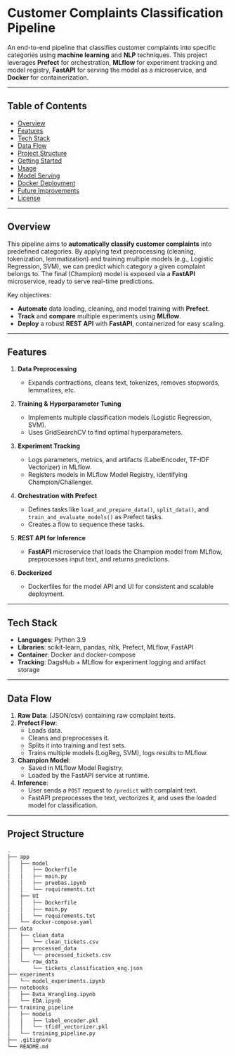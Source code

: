 # Customer Complaints Classification Pipeline

An end-to-end pipeline that classifies customer complaints into specific categories using **machine learning** and **NLP** techniques. This project leverages **Prefect** for orchestration, **MLflow** for experiment tracking and model registry, **FastAPI** for serving the model as a microservice, and **Docker** for containerization.

---

## Table of Contents

- [Overview](#overview)
- [Features](#features)
- [Tech Stack](#tech-stack)
- [Data Flow](#data-flow)
- [Project Structure](#project-structure)
- [Getting Started](#getting-started)
- [Usage](#usage)
- [Model Serving](#model-serving)
- [Docker Deployment](#docker-deployment)
- [Future Improvements](#future-improvements)
- [License](#license)

---

## Overview

This pipeline aims to **automatically classify customer complaints** into predefined categories. By applying text preprocessing (cleaning, tokenization, lemmatization) and training multiple models (e.g., Logistic Regression, SVM), we can predict which category a given complaint belongs to. The final (Champion) model is exposed via a **FastAPI** microservice, ready to serve real-time predictions.

Key objectives:

- **Automate** data loading, cleaning, and model training with **Prefect**.
- **Track** and **compare** multiple experiments using **MLflow**.
- **Deploy** a robust **REST API** with **FastAPI**, containerized for easy scaling.

---

## Features

1. **Data Preprocessing**  
   - Expands contractions, cleans text, tokenizes, removes stopwords, lemmatizes, etc.

2. **Training & Hyperparameter Tuning**  
   - Implements multiple classification models (Logistic Regression, SVM).
   - Uses GridSearchCV to find optimal hyperparameters.

3. **Experiment Tracking**  
   - Logs parameters, metrics, and artifacts (LabelEncoder, TF-IDF Vectorizer) in MLflow.
   - Registers models in MLflow Model Registry, identifying Champion/Challenger.

4. **Orchestration with Prefect**  
   - Defines tasks like `load_and_prepare_data()`, `split_data()`, and `train_and_evaluate_models()` as Prefect tasks.
   - Creates a flow to sequence these tasks.

5. **REST API for Inference**  
   - **FastAPI** microservice that loads the Champion model from MLflow, preprocesses input text, and returns predictions.

6. **Dockerized**  
   - Dockerfiles for the model API and UI for consistent and scalable deployment.

---

## Tech Stack

- **Languages**: Python 3.9
- **Libraries**: scikit-learn, pandas, nltk, Prefect, MLflow, FastAPI
- **Container**: Docker and docker-compose
- **Tracking**: DagsHub + MLflow for experiment logging and artifact storage

---

## Data Flow

1. **Raw Data**: (JSON/csv) containing raw complaint texts.
2. **Prefect Flow**: 
   - Loads data.
   - Cleans and preprocesses it.
   - Splits it into training and test sets.
   - Trains multiple models (LogReg, SVM), logs results to MLflow.
3. **Champion Model**: 
   - Saved in MLflow Model Registry.
   - Loaded by the FastAPI service at runtime.
4. **Inference**:
   - User sends a `POST` request to `/predict` with complaint text.
   - FastAPI preprocesses the text, vectorizes it, and uses the loaded model for classification.

---

## Project Structure

```bash
.
├── app
│   ├── model
│   │   ├── Dockerfile
│   │   ├── main.py
│   │   ├── pruebas.ipynb
│   │   └── requirements.txt
│   ├── UI
│   │   ├── Dockerfile
│   │   ├── main.py
│   │   └── requirements.txt
│   └── docker-compose.yaml
├── data
│   ├── clean_data
│   │   └── clean_tickets.csv
│   ├── processed_data
│   │   └── processed_tickets.csv
│   └── raw_data
│       └── tickets_classification_eng.json
├── experiments
│   └── model_experiments.ipynb
├── notebooks
│   ├── Data_Wrangling.ipynb
│   └── EDA.ipynb
├── training_pipeline
│   ├── models
│   │   ├── label_encoder.pkl
│   │   └── tfidf_vectorizer.pkl
│   └── training_pipeline.py
├── .gitignore
└── README.md